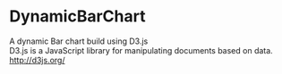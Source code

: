 # DynamicBarChart
A dynamic Bar chart build using D3.js  
D3.js is a JavaScript library for manipulating documents based on data.
http://d3js.org/
